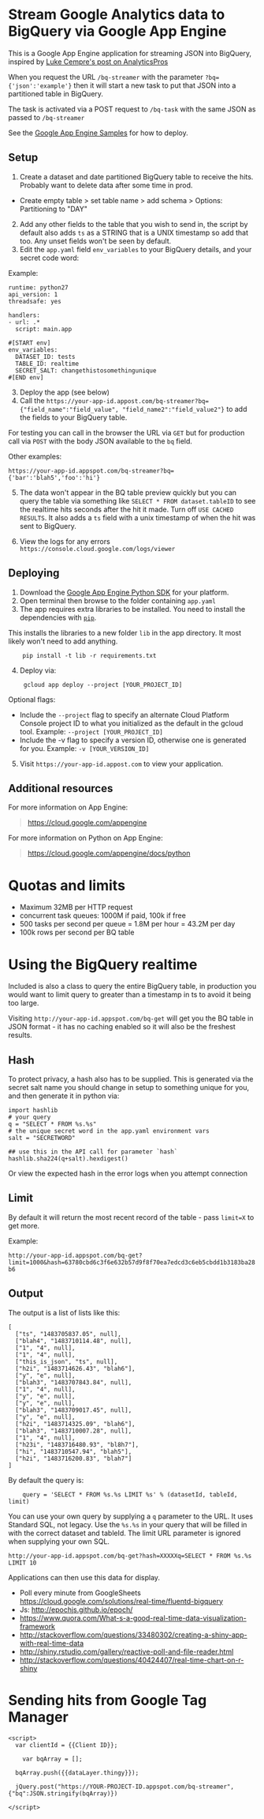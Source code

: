 # Stream Google Analytics data to BigQuery via Google App Engine

This is a Google App Engine application for streaming JSON into BigQuery, inspired by [Luke Cempre's post on AnalyticsPros](https://www.analyticspros.com/blog/data-science/streaming-prebid-data-google-bigquery/)

When you request the URL `/bq-streamer` with the parameter `?bq={'json':'example'}` then it will start a new task to put that JSON into a partitioned table in BigQuery.

The task is activated via a POST request to `/bq-task` with the same JSON as passed to `/bq-streamer`

See the [Google App Engine Samples](https://github.com/MarkEdmondson1234/python-docs-samples/tree/master/appengine/standard) for how to deploy.

## Setup

1. Create a dataset and date partitioned BigQuery table to receive the hits. Probably want to delete data after some time in prod.
* Create empty table > set table name > add schema > Options: Partitioning to "DAY"
2. Add any other fields to the table that you wish to send in, the script by default also adds `ts` as a STRING that is a UNIX timestamp so add that too. Any unset fields won't be seen by default.
3. Edit the `app.yaml` field `env_variables` to your BigQuery details, and your secret code word:

Example:

```
runtime: python27
api_version: 1
threadsafe: yes

handlers:
- url: .*
  script: main.app

#[START env]
env_variables:
  DATASET_ID: tests
  TABLE_ID: realtime
  SECRET_SALT: changethistosomethingunique
#[END env]
```

3. Deploy the app (see below)
4. Call the `https://your-app-id.appost.com/bq-streamer?bq={"field_name":"field_value", "field_name2":"field_value2"}`  to add the fields to your BigQuery table.

For testing you can call in the browser the URL via `GET` but for production call via `POST` with the body JSON available to the `bq` field.

Other examples:

`
https://your-app-id.appspot.com/bq-streamer?bq={'bar':'blah5','foo':'hi'}
`


5. The data won't appear in the BQ table preview quickly but you can query the table via something like `SELECT * FROM dataset.tableID` to see the realtime hits seconds after the hit it made. Turn off `USE CACHED RESULTS`.  It also adds a `ts` field with a unix timestamp of when the hit was sent to BigQuery.

6. View the logs for any errors `https://console.cloud.google.com/logs/viewer`

## Deploying

1. Download the [Google App Engine Python SDK](https://cloud.google.com/appengine/downloads) for your platform.
2. Open terminal then browse to the folder containing `app.yaml`
3. The app requires extra libraries to be installed. You need to install the dependencies with [`pip`](pip.readthedocs.org).

This installs the libraries to a new folder `lib` in the app directory.  It most likely won't need to add anything.

        pip install -t lib -r requirements.txt

4. Deploy via:

        gcloud app deploy --project [YOUR_PROJECT_ID]

Optional flags:

* Include the `--project` flag to specify an alternate Cloud Platform Console project ID to what you initialized as the default in the gcloud tool. Example: `--project [YOUR_PROJECT_ID]`
* Include the -v flag to specify a version ID, otherwise one is generated for you. Example: `-v [YOUR_VERSION_ID]`

5. Visit `https://your-app-id.appost.com` to view your application.

## Additional resources

For more information on App Engine:

> https://cloud.google.com/appengine

For more information on Python on App Engine:

> https://cloud.google.com/appengine/docs/python

# Quotas and limits

* Maximum 32MB per HTTP request
* concurrent task queues: 1000M if paid, 100k if free
* 500 tasks per second per queue = 1.8M per hour = 43.2M per day
* 100k rows per second per BQ table

# Using the BigQuery realtime

Included is also a class to query the entire BigQuery table, in production you would want to limit query to greater than a timestamp in ts to avoid it being too large.

Visiting `http://your-app-id.appspot.com/bq-get` will get you the BQ table in JSON format - it has no caching enabled so it will also be the freshest results.

## Hash

To protect privacy, a hash also has to be supplied.  This is generated via the secret salt name you should change in setup to something unique for you, and then generate it in python via:

```
import hashlib
# your query
q = "SELECT * FROM %s.%s"
# the unique secret word in the app.yaml environment vars
salt = "SECRETWORD"

## use this in the API call for parameter `hash`
hashlib.sha224(q+salt).hexdigest()

```
 Or view the expected hash in the error logs when you attempt connection

 ## Limit

 By default it will return the most recent record of the table - pass `limit=X` to get more.

 Example:

 `http://your-app-id.appspot.com/bq-get?limit=1000&hash=63780cbd6c3f6e632b57d9f8f70ea7edcd3c6eb5cbdd1b3183ba28b6`

 ## Output

The output is a list of lists like this:

```
[
  ["ts", "1483705837.05", null],
  ["blah4", "1483710114.48", null],
  ["1", "4", null],
  ["1", "4", null],
  ["this_is_json", "ts", null],
  ["h2i", "1483714626.43", "blah6"],
  ["y", "e", null],
  ["blah3", "1483707843.84", null],
  ["1", "4", null],
  ["y", "e", null],
  ["y", "e", null],
  ["blah3", "1483709017.45", null],
  ["y", "e", null],
  ["h2i", "1483714325.09", "blah6"],
  ["blah3", "1483710007.28", null],
  ["1", "4", null],
  ["h23i", "1483716480.93", "bl8h7"],
  ["hi", "1483710547.94", "blah5"],
  ["h2i", "1483716200.83", "blah7"]
]
```

By default the query is:

```
    query = 'SELECT * FROM %s.%s LIMIT %s' % (datasetId, tableId, limit)
```

You can use your own query by supplying a `q` parameter to the URL.  It uses Standard SQL, not legacy.  Use the `%s.%s` in your query that will be filled in with the correct dataset and tableId.  The limit URL parameter is ignored when supplying your own SQL.

`http://your-app-id.appspot.com/bq-get?hash=XXXXXq=SELECT * FROM %s.%s LIMIT 10`


Applications can then use this data for display.  

* Poll every minute from GoogleSheets https://cloud.google.com/solutions/real-time/fluentd-bigquery
* Js: http://epochjs.github.io/epoch/
* https://www.quora.com/What-s-a-good-real-time-data-visualization-framework 
* http://stackoverflow.com/questions/33480302/creating-a-shiny-app-with-real-time-data
* http://shiny.rstudio.com/gallery/reactive-poll-and-file-reader.html
* http://stackoverflow.com/questions/40424407/real-time-chart-on-r-shiny

# Sending hits from Google Tag Manager

```
<script>
  var clientId = {{Client ID}};
    
	var bqArray = [];
        
  bqArray.push({{dataLayer.thingy}});
  	
  jQuery.post("https://YOUR-PROJECT-ID.appspot.com/bq-streamer", {"bq":JSON.stringify(bqArray)})

</script>
```
